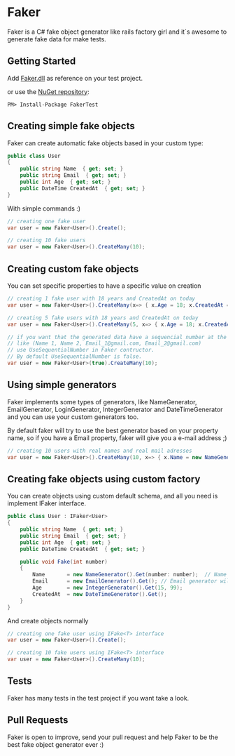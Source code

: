 # Faker
Faker is a C# fake object generator like rails factory girl and it´s awesome to generate fake data for make tests.

## Getting Started

Add [Faker.dll](https://github.com/diogolmenezes/Faker/blob/master/Binary) as reference on your test project.

or use the [NuGet repository](https://www.nuget.org/packages/FakerTest):

```
PM> Install-Package FakerTest
```

## Creating simple fake objects

Faker can create automatic fake objects based in your custom type:

```c#
public class User
{
    public string Name  { get; set; }
    public string Email  { get; set; }
    public int Age  { get; set; }
    public DateTime CreatedAt  { get; set; }
}
```

With simple commands :)

```c#
// creating one fake user
var user = new Faker<User>().Create();

// creating 10 fake users
var user = new Faker<User>().CreateMany(10);
```

## Creating custom fake objects

You can set specific properties to have a specific value on creation

```c#
// creating 1 fake user with 18 years and CreatedAt on today
var user = new Faker<User>().CreateMany(x=> { x.Age = 18; x.CreatedAt = DateTime.Now; });

// creating 5 fake users with 18 years and CreatedAt on today
var user = new Faker<User>().CreateMany(5, x=> { x.Age = 18; x.CreatedAt = DateTime.Now; });

// if you want that the generated data have a sequencial number at the end,
// like (Name 1, Name 2, Email_1@gmail.com, Email_2@gmail.com)
// use UseSequentialNumber in Faker contructor.
// By default UseSequentialNumber is false.
var user = new Faker<User>(true).CreateMany(10);
```

## Using simple generators

Faker implements some types of generators, like NameGenerator, EmailGenerator, LoginGenerator, IntegerGenerator and DateTimeGenerator and you can use your custom generators too.

By default faker will try to use the best generator based on your property name, so if you have a Email property, faker will give you a e-mail address ;)

```c#
// creating 10 users with real names and real mail adresses
var user = new Faker<User>().CreateMany(10, x=> { x.Name = new NameGenerator().Get(); x.Email = new EmailGenerator().Get() });
```

## Creating fake objects using custom factory

You can create objects using custom default schema, and all you need is implement IFaker<T> interface.

```c#
public class User : IFaker<User>
{
    public string Name  { get; set; }
    public string Email  { get; set; }
    public int Age  { get; set; }
    public DateTime CreatedAt  { get; set; }

    public void Fake(int number)
    {
        Name       = new NameGenerator().Get(number: number);  // Name generator will generate real names like Jhon Doe 1, Bruno Matarazo 2.
        Email      = new EmailGenerator().Get(); // Email generator will generate real mails like jhon_doe@gmail.com
        Age        = new IntegerGenerator().Get(15, 99);
        CreatedAt  = new DateTimeGenerator().Get();
    }
}
```
And create objects normally

```c#
// creating one fake user using IFake<T> interface
var user = new Faker<User>().Create();

// creating 10 fake users using IFake<T> interface
var user = new Faker<User>().CreateMany(10);
```

## Tests

Faker has many tests in the test project if you want take a look.

## Pull Requests

Faker is open to improve, send your pull request and help Faker to be the best fake object generator ever :)